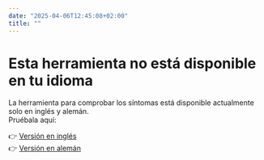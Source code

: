 ```yaml
---
date: "2025-04-06T12:45:08+02:00"
title: ""
---
```


# Esta herramienta no está disponible en tu idioma

La herramienta para comprobar los síntomas está disponible actualmente solo en inglés y alemán.  
Pruébala aquí: 

👉 [Versión en inglés](/aura-o-mat/)  
👉 [Versión en alemán](/de/aura-o-mat/)
